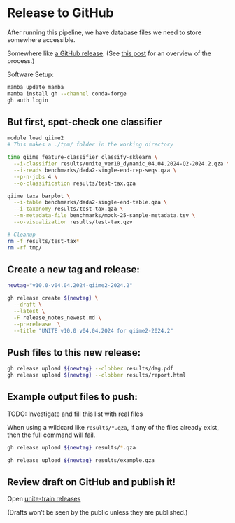 # Release to GitHub

After running this pipeline, we have database files we need to store somewhere accessible.

Somewhere like [a GitHub release](https://docs.github.com/en/repositories/releasing-projects-on-github/about-releases).
(See [this post](https://stackoverflow.com/questions/64936180/how-to-release-on-github-through-the-command-line-and-to-attach-a-large-file) for an overview of the process.)

Software Setup:

```bash
mamba update mamba
mamba install gh --channel conda-forge
gh auth login
```

## But first, spot-check one classifier

```bash
module load qiime2
# This makes a ./tpm/ folder in the working directory

time qiime feature-classifier classify-sklearn \
  --i-classifier results/unite_ver10_dynamic_04.04.2024-Q2-2024.2.qza \
  --i-reads benchmarks/dada2-single-end-rep-seqs.qza \
  --p-n-jobs 4 \
  --o-classification results/test-tax.qza

qiime taxa barplot \
  --i-table benchmarks/dada2-single-end-table.qza \
  --i-taxonomy results/test-tax.qza \
  --m-metadata-file benchmarks/mock-25-sample-metadata.tsv \
  --o-visualization results/test-tax.qzv

# Cleanup
rm -f results/test-tax*
rm -rf tmp/
```

## Create a new tag and release:

```bash
newtag="v10.0-v04.04.2024-qiime2-2024.2"

gh release create ${newtag} \
  --draft \
  --latest \
  -F release_notes_newest.md \
  --prerelease  \
  --title "UNITE v10.0 v04.04.2024 for qiime2-2024.2"
```

## Push files to this new release:

```bash
gh release upload ${newtag} --clobber results/dag.pdf
gh release upload ${newtag} --clobber results/report.html
```

## Example output files to push:

TODO: Investigate and fill this list with real files

When using a wildcard like `results/*.qza`, if any of the files already exist, then the full command will fail.

```bash
gh release upload ${newtag} results/*.qza

gh release upload ${newtag} results/example.qza
```

## Review draft on GitHub and publish it!

Open [unite-train releases](https://github.com/colinbrislawn/unite-train/releases)

(Drafts won’t be seen by the public unless they are published.)


